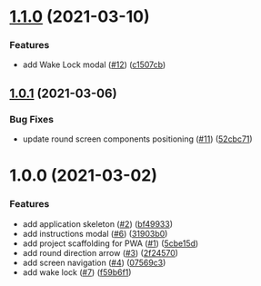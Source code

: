 # [1.1.0](https://github.com/squaro/slime/compare/v1.0.1...v1.1.0) (2021-03-10)


### Features

* add Wake Lock modal ([#12](https://github.com/squaro/slime/issues/12)) ([c1507cb](https://github.com/squaro/slime/commit/c1507cba3c4ed433b7944c50c4caadffa3ecaa1e))

## [1.0.1](https://github.com/squaro/slime/compare/v1.0.0...v1.0.1) (2021-03-06)


### Bug Fixes

* update round screen components positioning ([#11](https://github.com/squaro/slime/issues/11)) ([52cbc71](https://github.com/squaro/slime/commit/52cbc7105b1c70faec804edea886384538fbf677))

# 1.0.0 (2021-03-02)


### Features

* add application skeleton ([#2](https://github.com/squaro/slime/issues/2)) ([bf49933](https://github.com/squaro/slime/commit/bf499334c0b8ae8d597c5705249f26498519fe2c))
* add instructions modal ([#6](https://github.com/squaro/slime/issues/6)) ([31903b0](https://github.com/squaro/slime/commit/31903b0b59ebed0b13599b1757b299b5cbec05fd))
* add project scaffolding for PWA ([#1](https://github.com/squaro/slime/issues/1)) ([5cbe15d](https://github.com/squaro/slime/commit/5cbe15d4d09b804ed40e6a68c90fbfe4b0513378))
* add round direction arrow ([#3](https://github.com/squaro/slime/issues/3)) ([2f24570](https://github.com/squaro/slime/commit/2f24570826f29bfba8dd656807d519d176f179d1))
* add screen navigation ([#4](https://github.com/squaro/slime/issues/4)) ([07569c3](https://github.com/squaro/slime/commit/07569c3b58cb3be1d6affdd9b43741597005a218))
* add wake lock ([#7](https://github.com/squaro/slime/issues/7)) ([f59b6f1](https://github.com/squaro/slime/commit/f59b6f12df4baa05b5b912712e83fc1ff60457e6))
